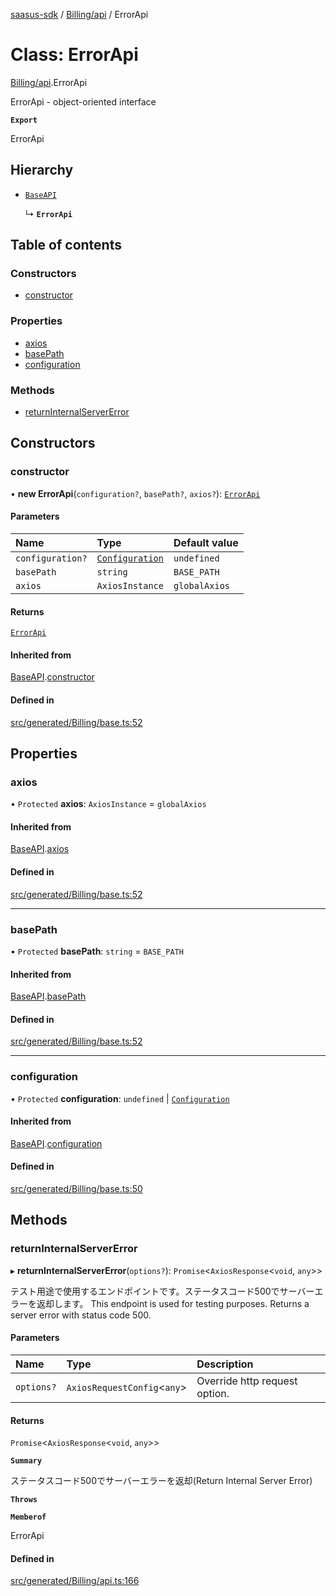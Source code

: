 [saasus-sdk](../README.md) / [Billing/api](../modules/Billing_api.md) / ErrorApi

# Class: ErrorApi

[Billing/api](../modules/Billing_api.md).ErrorApi

ErrorApi - object-oriented interface

**`Export`**

ErrorApi

## Hierarchy

- [`BaseAPI`](Billing_base.BaseAPI.md)

  ↳ **`ErrorApi`**

## Table of contents

### Constructors

- [constructor](Billing_api.ErrorApi.md#constructor)

### Properties

- [axios](Billing_api.ErrorApi.md#axios)
- [basePath](Billing_api.ErrorApi.md#basepath)
- [configuration](Billing_api.ErrorApi.md#configuration)

### Methods

- [returnInternalServerError](Billing_api.ErrorApi.md#returninternalservererror)

## Constructors

### constructor

• **new ErrorApi**(`configuration?`, `basePath?`, `axios?`): [`ErrorApi`](Billing_api.ErrorApi.md)

#### Parameters

| Name | Type | Default value |
| :------ | :------ | :------ |
| `configuration?` | [`Configuration`](Billing_configuration.Configuration.md) | `undefined` |
| `basePath` | `string` | `BASE_PATH` |
| `axios` | `AxiosInstance` | `globalAxios` |

#### Returns

[`ErrorApi`](Billing_api.ErrorApi.md)

#### Inherited from

[BaseAPI](Billing_base.BaseAPI.md).[constructor](Billing_base.BaseAPI.md#constructor)

#### Defined in

[src/generated/Billing/base.ts:52](https://github.com/saasus-platform/saasus-sdk-javascript/blob/55abc15/src/generated/Billing/base.ts#L52)

## Properties

### axios

• `Protected` **axios**: `AxiosInstance` = `globalAxios`

#### Inherited from

[BaseAPI](Billing_base.BaseAPI.md).[axios](Billing_base.BaseAPI.md#axios)

#### Defined in

[src/generated/Billing/base.ts:52](https://github.com/saasus-platform/saasus-sdk-javascript/blob/55abc15/src/generated/Billing/base.ts#L52)

___

### basePath

• `Protected` **basePath**: `string` = `BASE_PATH`

#### Inherited from

[BaseAPI](Billing_base.BaseAPI.md).[basePath](Billing_base.BaseAPI.md#basepath)

#### Defined in

[src/generated/Billing/base.ts:52](https://github.com/saasus-platform/saasus-sdk-javascript/blob/55abc15/src/generated/Billing/base.ts#L52)

___

### configuration

• `Protected` **configuration**: `undefined` \| [`Configuration`](Billing_configuration.Configuration.md)

#### Inherited from

[BaseAPI](Billing_base.BaseAPI.md).[configuration](Billing_base.BaseAPI.md#configuration)

#### Defined in

[src/generated/Billing/base.ts:50](https://github.com/saasus-platform/saasus-sdk-javascript/blob/55abc15/src/generated/Billing/base.ts#L50)

## Methods

### returnInternalServerError

▸ **returnInternalServerError**(`options?`): `Promise`\<`AxiosResponse`\<`void`, `any`\>\>

テスト用途で使用するエンドポイントです。ステータスコード500でサーバーエラーを返却します。  This endpoint is used for testing purposes. Returns a server error with status code 500.

#### Parameters

| Name | Type | Description |
| :------ | :------ | :------ |
| `options?` | `AxiosRequestConfig`\<`any`\> | Override http request option. |

#### Returns

`Promise`\<`AxiosResponse`\<`void`, `any`\>\>

**`Summary`**

ステータスコード500でサーバーエラーを返却(Return Internal Server Error)

**`Throws`**

**`Memberof`**

ErrorApi

#### Defined in

[src/generated/Billing/api.ts:166](https://github.com/saasus-platform/saasus-sdk-javascript/blob/55abc15/src/generated/Billing/api.ts#L166)
